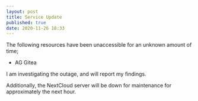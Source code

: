 ```yaml
---
layout: post
title: Service Update
published: true
date: 2020-11-26 18:33
---
```

The following resources have been unaccessible for an unknown amount of time;
- AG Gitea

I am investigating the outage, and will report my findings.

Additionally, the NextCloud server will be down for maintenance for approximately the next hour.

